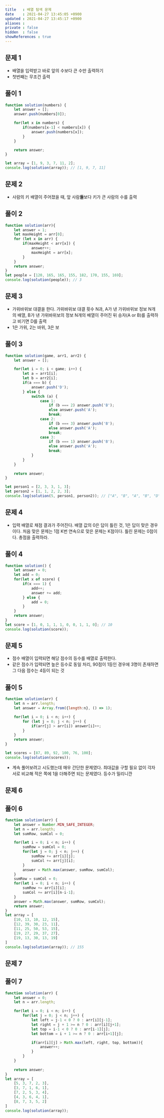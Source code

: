 ```yaml
---
title   : 배열 탐색 문제
date    : 2021-04-27 13:45:05 +0900
updated : 2021-04-27 13:45:17 +0900
aliases : 
private : false
hidden  : false
showReferences : true
---
```

## 문제 1 
- 배열을 입력받고 바로 앞의 수보다 큰 수만 출력하기  
- 첫번째는 무조건 출력  

## 풀이 1 
```javascript
function solution(numbers) {
    let answer = [];
    answer.push(numbers[0]); 

    for(let x in numbers) {
        if(numbers[x-1] < numbers[x]) {
            answer.push(numbers[x]);
        }
    }

    return answer;
}

let array = [1, 9, 3, 7, 11, 2];
console.log(solution(array)); // [1, 9, 7, 11]
```

## 문제 2 
- 사람의 키 배열이 주어졌을 때, 앞 사람**들**보다 키가 큰 사람의 수를 출력  

## 풀이 2 
```javascript
function solution(arr){ 
    let answer = 1;
    let maxHeight = arr[0];
    for (let x in arr) {
        if(maxHeight < arr[x]) {
            answer++; 
            maxHeight = arr[x];
        }
    }
    return answer; 
}
let people = [120, 165, 165, 155, 182, 170, 155, 169];
console.log(solution(people)); // 3
```

## 문제 3 
- 가위바위보 대결을 한다. 가위바위보 대결 횟수 N과, A가 낸 가위바위보 정보 N개의 배열, B가 낸 가위바위보의 정보 N개의 배열이 주어진 뒤 승자(A or B)를 출력하고 비기면 D를 출력  
- 1은 가위, 2는 바위, 3은 보 

## 풀이 3  
```javascript
function solution(game, arr1, arr2) {
    let answer = [];

    for(let i = 0; i < game; i++) {
        let a = arr1[i];
        let b = arr2[i];
        if(a === b) {
            answer.push('D');
        } else {
            switch (a) {
                case 1:
                    if (b === 2) answer.push('B');
                    else answer.push('A');
                    break;
                case 2: 
                    if (b === 3) answer.push('B');
                    else answer.push('A');
                    break;
                case 3:
                    if (b === 1) answer.push('B');
                    else answer.push('A');
                    break;
            }
        }
    }
    
    return answer;
}

let person1 = [2, 3, 3, 1, 3];
let person2 = [1, 1, 2, 2, 3];
console.log(solution(5, person1, person2)); // ["A", "B", "A", "B", "D"]
```

## 문제 4 
- 입력 배열로 채점 결과가 주어진다. 배열 값의 0은 답이 틀린 것, 1은 답이 맞은 경우이다. 처음 맞은 문제는 1점 K번 연속으로 맞은 문제는 K점이다. 틀린 문제는 0점이다. 총점을 출력하라.  

## 풀이 4
```javascript
function solution() {
    let answer = 0;
    let add = 0; 
    for(let x of score) {
        if(x === 1) {
            add++;
            answer += add;
        } else {
            add = 0;
        }
    }
    return answer;
}
let score = [1, 0, 1, 1, 1, 0, 0, 1, 1, 0]; // 10
console.log(solution(score));
```
## 문제 5 
- 점수 배열이 입력되면 해당 점수의 등수를 배열로 출력한다.  
- 같은 점수가 입력되면 높은 등수로 동일 처리, 90점이 1등인 경우에 3명이 존재하면 그 다음 점수는 4등이 되는 것  

## 풀이 5
```javascript
function solution(arr) {
    let n = arr.length;
    let answer = Array.from({length:n}, () => 1);

    for(let i = 0; i < n; i++) {
        for (let j = 0; j < n; j++) {
            if(arr[j] > arr[i]) answer[i]++; 
        }
    }
    return answer;
}

let scores = [87, 89, 92, 100, 76, 100];
console.log(solution(scores));
```
- 계속 풀어보려고 시도했는데 매우 간단한 문제였다. 최대값을 구할 필요 없이 각자 서로 비교해 적은 쪽에 1을 더해주면 되는 문제였다.  등수가 밀리니깐 

## 문제 6

## 풀이 6
```javascript
function solution(arr) {
    let answer = Number.MIN_SAFE_INTEGER;
    let n = arr.length; 
    let sumRow, sumCol = 0;

    for(let i = 0; i < n; i++) {
        sumRow = sumCol = 0; 
        for(let j = 0; j < n; j++) {
            sumRow += arr[i][j];
            sumCol += arr[j][i]; 
        }
        answer = Math.max(answer, sumRow, sumCol); 
    }
    sumRow = sumCol = 0; 
    for(let i = 0; i < n; i++) {
        sumRow += arr[i][i]; 
        sumCol += arr[i][n-i-1];
    }
    answer = Math.max(answer, sumRow, sumCol); 
    return answer;
}
let array = [
    [10, 13, 10, 12, 15],
    [12, 39, 30, 23, 11],
    [11, 25, 50, 53, 15],
    [19, 27, 29, 37, 27],
    [19, 13, 30, 13, 19]
]
console.log(solution(array)); // 155 
```
## 문제 7

## 풀이 7 
```javascript
function solution(arr) {
    let answer = 0;
    let n = arr.length; 

    for(let i = 0; i < n; i++) {
        for(let j = 0; j < n; j++) {
            let left = j-1 < 0 ? 0 : arr[i][j-1];
            let right = j + 1 >= n ? 0 : arr[i][j+1];
            let top = i-1 < 0 ? 0 : arr[i-1][j];
            let bottom = i + 1 >= n ? 0 : arr[i+1][j]; 

            if(arr[i][j] > Math.max(left, right, top, bottom)){
                answer++; 
            }
        }
    }
    
    return answer;
}
let array = [
    [5, 3, 7, 2, 3],
    [3, 7, 1, 6, 1],
    [7, 2, 5, 3, 4],
    [4, 3, 6, 4, 1],
    [8, 7, 3, 5, 2]
]
console.log(solution(array)); 
```
